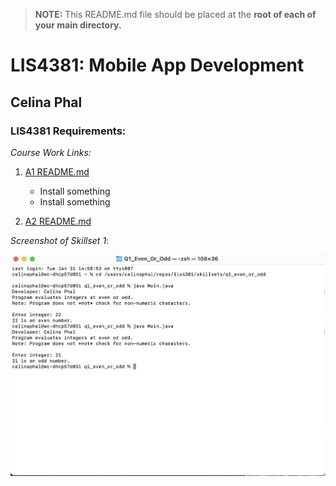 > **NOTE:** This README.md file should be placed at the **root of each of your main directory.**

# LIS4381: Mobile App Development

## Celina Phal

### LIS4381 Requirements:

*Course Work Links:*

1. [A1 README.md](a1/README.md "My A1 README.md file")
    - Install something
    - Install something

2. [A2 README.md](a2/README.md "My A2 README.md file")

*Screenshot of Skillset 1*:

![Skillset1](img/Even_Or_Odd.png)
